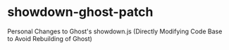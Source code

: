 # showdown-ghost-patch
Personal Changes to Ghost's showdown.js (Directly Modifying Code Base to Avoid Rebuilding of Ghost)
